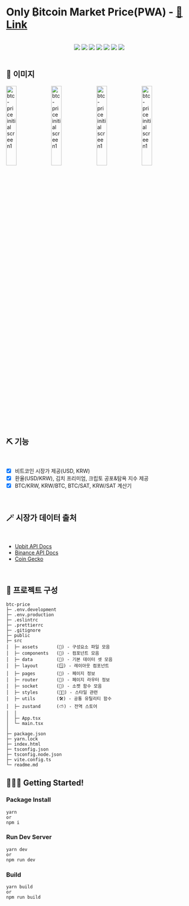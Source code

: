 # Only ₿itcoin Market Price(PWA) - [🔗 Link](https://btc-price.web.app/)

<br>
<div align="center">
	<img src="https://img.shields.io/badge/React-61DAFB?style=flat&logo=React&logoColor=white" />
	<img src="https://img.shields.io/badge/TypeScript-3178C6?style=flat&logo=TypeScript&logoColor=white" />
	<img src="https://img.shields.io/badge/Zustand-443d36?style=flat&logo=JavaScript&logoColor=white" />
	<img src="https://img.shields.io/badge/Vite-646CFF?style=flat&logo=Vite&logoColor=white" />
	<img src="https://img.shields.io/badge/ESLint-4B32C3?style=flat&logo=ESLint&logoColor=white" />
	<img src="https://img.shields.io/badge/Prettier-F7B93E?style=flat&logo=Prettier&logoColor=white" />	
	<img src="https://img.shields.io/badge/Firebase-FFCA28?style=flat&logo=Firebase&logoColor=white" />
</div>

<br>

## 📸 이미지

<img src="https://github.com/macjjuni/btc-market-price/assets/38034518/f64f1a38-1570-49f4-8979-4fe3779e2c19" width="23.5%" alt="btc-price initial screen1">
<img src="https://github.com/macjjuni/btc-market-price/assets/38034518/a13a3017-9f07-4bbc-b458-819743a34c27" width="23.5%" alt="btc-price initial screen1">
<img src="https://github.com/macjjuni/btc-market-price/assets/38034518/9587ad3c-77e0-4cc3-b112-f8b08dc839fc" width="23.5%" alt="btc-price initial screen1">
<img src="https://github.com/macjjuni/btc-market-price/assets/38034518/bd5f0fa3-e76e-4ac8-8553-028815355b92" width="23.5%" alt="btc-price initial screen1">

<br>

## ⛏️ 기능

<br>

- [x] 비트코인 시장가 제공(USD, KRW)
- [x] 환율(USD/KRW), 김치 프리미엄, 크립토 공포&탐욕 지수 제공
- [x] BTC/KRW, KRW/BTC, BTC/SAT, KRW/SAT 계산기

<br>

## 🪄 시장가 데이터 출처

<br>

- [Upbit API Docs](https://upbit.com/open_api_agreement)
- [Binance API Docs](https://binance-docs.github.io/apidocs/spot/en/#introduction)
- [Coin Gecko](https://www.coingecko.com/ko/api/documentation)

<br>

## 🌳 프로젝트 구성

```
btc-price
├─ .env.development
├─ .env.production
├─ .eslintrc
├─ .prettierrc
├─ .gitignore
├─ public
├─ src
│  ├─ assets       (🧱) - 구성요소 파일 모음
│  ├─ components   (🧩) - 컴포넌트 모음
│  ├─ data         (📀) - 기본 데이터 셋 모음
│  ├─ layout       (🪟) - 레이아웃 컴포넌트
│  ├─ pages        (📄) - 페이지 정보
│  ├─ router       (🚦) - 페이지 라우터 정보
│  ├─ socket       (🔌) - 소켓 함수 모음
│  ├─ styles       (💃🏻) - 스타일 관련
│  ├─ utils        (🛠️) - 공통 유틸리티 함수
│  ├─ zustand      (⛅️) - 전역 스토어
│  │
│  ├─ App.tsx
│  └─ main.tsx
│
├─ package.json
├─ yarn.lock
├─ index.html
├─ tsconfig.json
├─ tsconfig.node.json
├─ vite.config.ts
└─ readme.md
```

## 🏃🏻‍♂️ Getting Started!

### Package Install

```
yarn
or
npm i
```

### Run Dev Server

```
yarn dev
or
npm run dev
```

### Build

```
yarn build
or
npm run build
```
